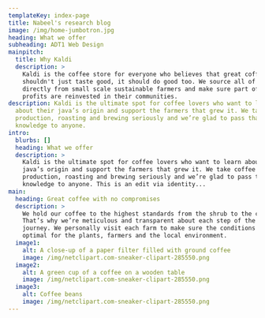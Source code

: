 ```yaml
---
templateKey: index-page
title: Nabeel's research blog
image: /img/home-jumbotron.jpg
heading: What we offer
subheading: ADT1 Web Design
mainpitch:
  title: Why Kaldi
  description: >
    Kaldi is the coffee store for everyone who believes that great coffee
    shouldn't just taste good, it should do good too. We source all of our beans
    directly from small scale sustainable farmers and make sure part of the
    profits are reinvested in their communities.
description: Kaldi is the ultimate spot for coffee lovers who want to learn
  about their java’s origin and support the farmers that grew it. We take coffee
  production, roasting and brewing seriously and we’re glad to pass that
  knowledge to anyone.
intro:
  blurbs: []
  heading: What we offer
  description: >
    Kaldi is the ultimate spot for coffee lovers who want to learn about their
    java’s origin and support the farmers that grew it. We take coffee
    production, roasting and brewing seriously and we’re glad to pass that
    knowledge to anyone. This is an edit via identity...
main:
  heading: Great coffee with no compromises
  description: >
    We hold our coffee to the highest standards from the shrub to the cup.
    That’s why we’re meticulous and transparent about each step of the coffee’s
    journey. We personally visit each farm to make sure the conditions are
    optimal for the plants, farmers and the local environment.
  image1:
    alt: A close-up of a paper filter filled with ground coffee
    image: /img/netclipart.com-sneaker-clipart-285550.png
  image2:
    alt: A green cup of a coffee on a wooden table
    image: /img/netclipart.com-sneaker-clipart-285550.png
  image3:
    alt: Coffee beans
    image: /img/netclipart.com-sneaker-clipart-285550.png
---
```

